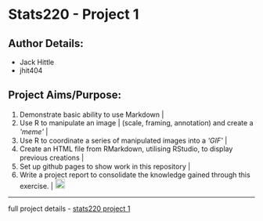 # Stats220 - Project 1  
## **Author Details**:
- Jack Hittle 
- jhit404

## **Project Aims/Purpose**:
1. Demonstrate basic ability to use Markdown | <img src="https://upload.wikimedia.org/wikipedia/commons/thumb/4/48/Markdown-mark.svg/1200px-Markdown-mark.svg.png"  width="30" height="15">
2. Use R to manipulate an image | (scale, framing, annotation) and create a *'meme'* | <img src="https://upload.wikimedia.org/wikipedia/commons/thumb/1/1b/R_logo.svg/1200px-R_logo.svg.png"  width="30" height="15">
3. Use R to coordinate a series of manipulated images into a *'GIF'* | <img src="https://upload.wikimedia.org/wikipedia/commons/thumb/1/1b/R_logo.svg/1200px-R_logo.svg.png"  width="30" height="15">
4. Create an HTML file from RMarkdown, utilising RStudio, to display previous creations | <img src="https://upload.wikimedia.org/wikipedia/commons/thumb/6/61/HTML5_logo_and_wordmark.svg/1200px-HTML5_logo_and_wordmark.svg.png"  width="15" height="15">
5. Set up github pages to show work in this repository | <img src="https://upload.wikimedia.org/wikipedia/commons/thumb/9/91/Octicons-mark-github.svg/2048px-Octicons-mark-github.svg.png"  width="15" height="15">
6. Write a project report to consolidate the knowledge gained through this exercise. | <img src="https://cdn-icons-png.flaticon.com/512/6475/6475888.png"  width="20" height="20">

---
full project details - [stats220 project 1](https://www.stat.auckland.ac.nz/~fergusson/stats220_S123/project1.php)
